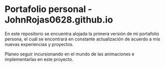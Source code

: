 # Portafolio personal - JohnRojas0628.github.io

En este repositorio se encuentra alojada la primera versión de mi portafolio persona, 
el cuál se encontrará en constante actualización de acuerdo a mis nuevas experiencias y proyectos.

Planeo seguir incursionando en el mundo de las animaciones e implementarlas en este proyecto.

